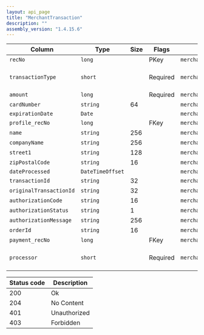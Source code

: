 ```yaml
---
layout: api_page
title: "MerchantTransaction"
description: ""
assembly_version: "1.4.15.6"
---
```




| Column | Type | Size | Flags | Table | Description |
| ------ | ---- | ---- | ----- | ----- | ----------- |
| `recNo` | `long` |  | PKey | `merchantTransaction` | 
| `transactionType` | `short` |  | Required | `merchantTransaction` | Sale = 1, Void = 2, Refund = 3
| `amount` | `long` |  | Required | `merchantTransaction` | 
| `cardNumber` | `string` | 64 |  | `merchantTransaction` | 
| `expirationDate` | `Date` |  |  | `merchantTransaction` | 
| `profile_recNo` | `long` |  | FKey | `merchantTransaction` | 
| `name` | `string` | 256 |  | `merchantTransaction` | 
| `companyName` | `string` | 256 |  | `merchantTransaction` | 
| `street1` | `string` | 128 |  | `merchantTransaction` | 
| `zipPostalCode` | `string` | 16 |  | `merchantTransaction` | 
| `dateProcessed` | `DateTimeOffset` |  |  | `merchantTransaction` | 
| `transactionId` | `string` | 32 |  | `merchantTransaction` | 
| `originalTransactionId` | `string` | 32 |  | `merchantTransaction` | 
| `authorizationCode` | `string` | 16 |  | `merchantTransaction` | 
| `authorizationStatus` | `string` | 1 |  | `merchantTransaction` | 
| `authorizationMessage` | `string` | 256 |  | `merchantTransaction` | 
| `orderId` | `string` | 16 |  | `merchantTransaction` | 
| `payment_recNo` | `long` |  | FKey | `merchantTransaction` | 
| `processor` | `short` |  | Required | `merchantTransaction` | WorldNet = 1, Payrix = 2

| Status code | Description |
| ----------- | ----------- |
| 200 | Ok |
| 204 | No Content |
| 401 | Unauthorized |
| 403 | Forbidden |


